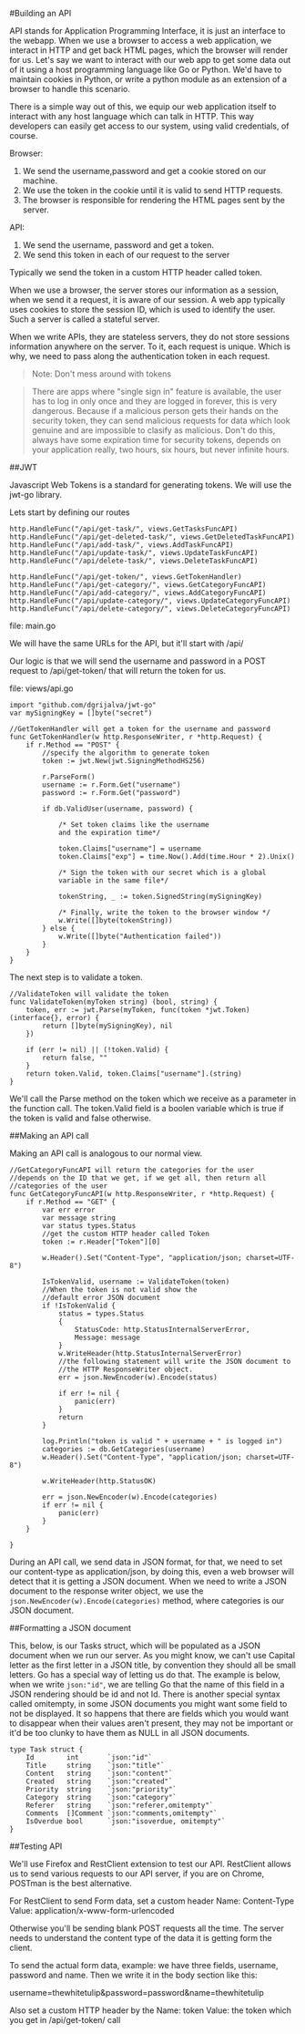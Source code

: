 #Building an API

API stands for Application Programming Interface, it is just an interface to the webapp. When we use a browser to access a web application, we interact in HTTP and get back HTML pages, which the browser will render for us. Let's say we want to interact with our web app to get some data out of it using a host programming language like Go or Python. We'd have to maintain cookies in Python, or write a python module as an extension of a browser to handle this scenario.

There is a simple way out of this, we equip our web application itself to interact with any host language which can talk in HTTP. This way developers can easily get access to our system, using valid credentials, of course.

Browser:

1. We send the username,password and get a cookie stored on our machine. 
1. We use the token in the cookie until it is valid to send HTTP requests.
1. The browser is responsible for rendering the HTML pages sent by the server.

API:

1. We send the username, password and get a token. 
1. We send this token in each of our request to the server

Typically we send the token in a custom HTTP header called token.

When we use a browser, the server stores our information as a session, when we send it a request, it is aware of our session. A web app typically uses cookies to store the session ID, which is used to identify the user. Such a server is called a stateful server.

When we write APIs, they are stateless servers, they do not store sessions information anywhere on the server. To it, each request is unique. Which is why, we need to pass along the authentication token in each request. 

>Note: Don't mess around with tokens

>There are apps where "single sign in" feature is available, the user has to log in only once and they are logged in forever, this is very dangerous. Because if a malicious person gets their hands on the security token, they can send malicious requests for data which look genuine and are impossible to clasify as malicious. Don't do this, always have some expiration time for security tokens, depends on your application really, two hours, six hours, but never infinite hours.

##JWT

Javascript Web Tokens is a standard for generating tokens. We will use the jwt-go library. 

Lets start by defining our routes

    http.HandleFunc("/api/get-task/", views.GetTasksFuncAPI)
    http.HandleFunc("/api/get-deleted-task/", views.GetDeletedTaskFuncAPI)
    http.HandleFunc("/api/add-task/", views.AddTaskFuncAPI)
    http.HandleFunc("/api/update-task/", views.UpdateTaskFuncAPI)
    http.HandleFunc("/api/delete-task/", views.DeleteTaskFuncAPI)

    http.HandleFunc("/api/get-token/", views.GetTokenHandler)
    http.HandleFunc("/api/get-category/", views.GetCategoryFuncAPI)
    http.HandleFunc("/api/add-category/", views.AddCategoryFuncAPI)
    http.HandleFunc("/api/update-category/", views.UpdateCategoryFuncAPI)
    http.HandleFunc("/api/delete-category/", views.DeleteCategoryFuncAPI)

file: main.go

We will have the same URLs for the API, but it'll start with /api/

Our logic is that we will send the username and password in a POST request to /api/get-token/
that will return the token for us.

file: views/api.go

    import "github.com/dgrijalva/jwt-go"
    var mySigningKey = []byte("secret")

    //GetTokenHandler will get a token for the username and password
    func GetTokenHandler(w http.ResponseWriter, r *http.Request) {
        if r.Method == "POST" {
            //specify the algorithm to generate token
            token := jwt.New(jwt.SigningMethodHS256)
            
            r.ParseForm()
            username := r.Form.Get("username")
            password := r.Form.Get("password")
            
            if db.ValidUser(username, password) {
                
                /* Set token claims like the username
                and the expiration time*/
                
                token.Claims["username"] = username
                token.Claims["exp"] = time.Now().Add(time.Hour * 2).Unix()

                /* Sign the token with our secret which is a global
                variable in the same file*/
                
                tokenString, _ := token.SignedString(mySigningKey)

                /* Finally, write the token to the browser window */
                w.Write([]byte(tokenString))
            } else {
                w.Write([]byte("Authentication failed"))
            }
        }
    }

The next step is to validate a token.

    //ValidateToken will validate the token
    func ValidateToken(myToken string) (bool, string) {
        token, err := jwt.Parse(myToken, func(token *jwt.Token) (interface{}, error) {
            return []byte(mySigningKey), nil
        })

        if (err != nil) || (!token.Valid) {
            return false, ""
        }
        return token.Valid, token.Claims["username"].(string)
    }

We'll call the Parse method on the token which we receive as a parameter in the function call. The token.Valid field is a boolen variable which is true if the token is valid and false otherwise.

##Making an API call

Making an API call is analogous to our normal view.

    //GetCategoryFuncAPI will return the categories for the user
    //depends on the ID that we get, if we get all, then return all 
    //categories of the user
    func GetCategoryFuncAPI(w http.ResponseWriter, r *http.Request) {
        if r.Method == "GET" {
            var err error
            var message string
            var status types.Status
            //get the custom HTTP header called Token
            token := r.Header["Token"][0]

            w.Header().Set("Content-Type", "application/json; charset=UTF-8")

            IsTokenValid, username := ValidateToken(token)
            //When the token is not valid show the 
            //default error JSON document
            if !IsTokenValid {
                status = types.Status
                {
                    StatusCode: http.StatusInternalServerError, 
                    Message: message
                }
                w.WriteHeader(http.StatusInternalServerError)
                //the following statement will write the JSON document to
                //the HTTP ResponseWriter object.
                err = json.NewEncoder(w).Encode(status)

                if err != nil {
                    panic(err)
                }
                return
            }

            log.Println("token is valid " + username + " is logged in")
            categories := db.GetCategories(username)
            w.Header().Set("Content-Type", "application/json; charset=UTF-8")

            w.WriteHeader(http.StatusOK)

            err = json.NewEncoder(w).Encode(categories)
            if err != nil {
                panic(err)
            }
        }

    }

During an API call, we send data in JSON format, for that, we need to set our content-type as application/json, by doing this, even a web browser will detect that it is getting a JSON document. When we need to write a JSON document to the response writer object, we use the `json.NewEncoder(w).Encode(categories)` method, where categories is our JSON document.

##Formatting a JSON document

This, below, is our Tasks struct, which will be populated as a JSON document when we run our server. As you might know, we can't use Capital letter as the first letter in a JSON title, by convention they should all be small letters. Go has a special way of letting us do that. The example is below, when we write `json:"id"`, we are telling Go that the name of this field in a JSON rendering should be id and not Id. There is another special syntax called omitempty, in some JSON documents you might want some field to not be displayed. It so happens that there are fields which you would want to disappear when their values aren't present, they may not be important or it'd be too clunky to have them as NULL in all JSON documents.
 
    type Task struct {
        Id        int       `json:"id"`
        Title     string    `json:"title"`
        Content   string    `json:"content"`
        Created   string    `json:"created"`
        Priority  string    `json:"priority"`
        Category  string    `json:"category"`
        Referer   string    `json:"referer,omitempty"`
        Comments  []Comment `json:"comments,omitempty"`
        IsOverdue bool      `json:"isoverdue, omitempty"`
    }


##Testing API

We'll use Firefox and RestClient extension to test our API. RestClient allows us to send various requests to our API server, if you are on Chrome, POSTman is the best alternative.

For RestClient to send Form data, set a custom header
Name: Content-Type
Value: application/x-www-form-urlencoded

Otherwise you'll be sending blank POST requests all the time. The server needs to understand the content type of the data it is getting form the client.

To send the actual form data, example:
we have three fields, username, password and name. Then we write it in the body section like this:
 
username=thewhitetulip&password=password&name=thewhitetulip

Also set a custom HTTP header by the 
Name: token
Value: the token which you get in /api/get-token/ call
